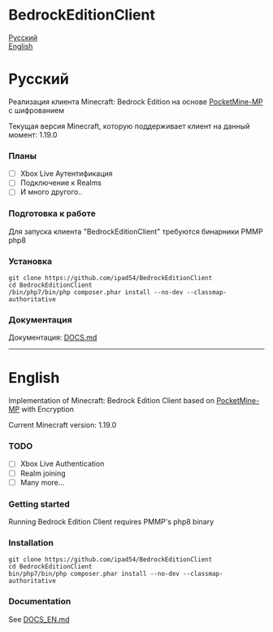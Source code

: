 BedrockEditionClient
====================

[Русский](#русский)   
[English](#english)


# Русский
Реализация клиента Minecraft: Bedrock Edition на основе [PocketMine-MP](https://github.com/pmmp/PocketMine-MP) с шифрованием

Текущая версия Minecraft, которую поддерживает клиент на данный момент: 1.19.0

### Планы
- [ ] Xbox Live Аутентификация
- [ ] Подключение к Realms
- [ ] И много другого..

### Подготовка к работе
Для запуска клиента "BedrockEditionClient" требуются бинарники PMMP php8

### Установка
```
git clone https://github.com/ipad54/BedrockEditionClient
cd BedrockEditionClient
/bin/php7/bin/php composer.phar install --no-dev --classmap-authoritative
```


### Документация
Документация: [DOCS.md](https://github.com/ipad54/BedrockEditionClient/blob/master/docs/DOCS.md)

___

# English
Implementation of Minecraft: Bedrock Edition Client based on [PocketMine-MP](https://github.com/pmmp/PocketMine-MP) with Encryption

Current Minecraft version: 1.19.0

### TODO
- [ ] Xbox Live Authentication
- [ ] Realm joining 
- [ ] Many more...

### Getting started
Running Bedrock Edition Client requires PMMP's php8 binary

### Installation
```
git clone https://github.com/ipad54/BedrockEditionClient
cd BedrockEditionClient
bin/php7/bin/php composer.phar install --no-dev --classmap-authoritative
```


### Documentation
 See [DOCS_EN.md](https://github.com/ipad54/BedrockEditionClient/blob/master/DOCS_EN.md)
